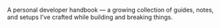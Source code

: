 A personal developer handbook — a growing collection of guides, notes, and setups I’ve crafted while building and breaking things.
